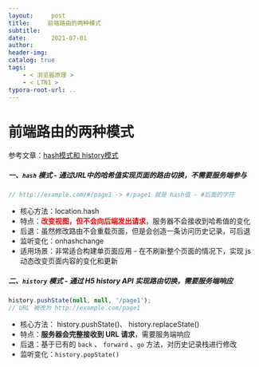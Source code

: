 ```yaml
---
layout:     post
title:     前端路由的两种模式
subtitle:  
date:       2021-07-01
author:     
header-img: 
catalog: true
tags:
    - < 浏览器原理 >
    - < LTN1 >
typora-root-url: ..
---
```




# 前端路由的两种模式

参考文章：[hash模式和 history模式](https://blog.csdn.net/Charissa2017/article/details/104779412)

##### 一、`hash` 模式 - 通过URL中的哈希值实现页面的路由切换，不需要服务端参与

```js
// http://example.com/#/page1 -> #/page1 就是 hash值 - #后面的字符
```

-	核心方法：location.hash
-	特点：<span style="color:red">**改变视图，但不会向后端发出请求**</span>，服务器不会接收到哈希值的变化
-	后退：虽然修改路由不会重载页面，但是会创造一条访问历史记录，可后退
-	监听变化：onhashchange
-	适用场景：非常适合构建单页面应用 - 在不刷新整个页面的情况下，实现 js 动态改变页面内容的变化和更新

##### 二、`history` 模式 - 通过 H5 history API 实现路由切换，需要服务端响应

```js
history.pushState(null, null, '/page1');
// URL 被改为 http://example.com/page1
```

- 核心方法： history.pushState()、 history.replaceState() 
- 特点：**服务器会完整接收到 URL 请求**，需要服务端响应
- 后退：基于已有的 `back` 、 `forward` 、`go` 方法，对历史记录栈进行修改
- 监听变化：`history.popState()` 
